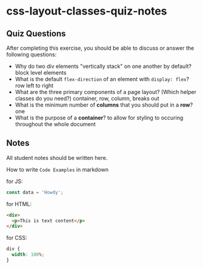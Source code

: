 # css-layout-classes-quiz-notes

## Quiz Questions

After completing this exercise, you should be able to discuss or answer the following questions:

- Why do two div elements "vertically stack" on one another by default?
  block level elements
- What is the default `flex-direction` of an element with `display: flex`?
  row left to right
- What are the three primary components of a page layout? (Which helper classes do you need?)
  container, row, column, breaks out
- What is the minimum number of **columns** that you should put in a **row**?
  one
- What is the purpose of a **container**?
  to allow for styling to occuring throughout the whole document

## Notes

All student notes should be written here.

How to write `Code Examples` in markdown

for JS:

```javascript
const data = 'Howdy';
```

for HTML:

```html
<div>
  <p>This is text content</p>
</div>
```

for CSS:

```css
div {
  width: 100%;
}
```
